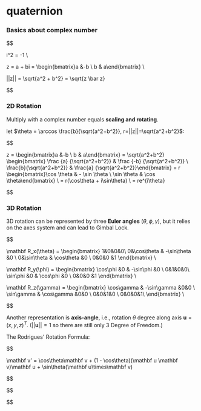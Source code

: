 # quaternion



### Basics about complex number


$$

i^2 = -1 \\

z = a + bi = \begin{bmatrix}a &-b \\ b & a\end{bmatrix} \\

||z|| = \sqrt{a^2 + b^2} = \sqrt{z \bar z}

$$




### 2D Rotation

Multiply with a complex number equals **scaling and rotating**.

let $\theta = \arccos \frac{b}{\sqrt{a^2+b^2}}, r=||z||=\sqrt{a^2+b^2}$:


$$
 
z = \begin{bmatrix}a &-b \\ b & a\end{bmatrix} = \sqrt{a^2+b^2} \begin{bmatrix} \frac {a} {\sqrt{a^2+b^2}} & \frac {-b} {\sqrt{a^2+b^2}} \\ \frac{b}{\sqrt{a^2+b^2}} & \frac{a} {\sqrt{a^2+b^2}}\end{bmatrix} = r \begin{bmatrix}\cos \theta  & - \sin \theta \\ \sin \theta & \cos \theta\end{bmatrix} \\ 
= r(\cos\theta + i\sin\theta) \\
= re^{i\theta} 

$$



### 3D Rotation

3D rotation can be represented by three **Euler angles** $(\theta, \phi, \gamma)$, but it relies on the axes system and can lead to Gimbal Lock.


$$
 
\mathbf R_x(\theta) = 
\begin{bmatrix}
1&0&0&0\\
0&\cos\theta & -\sin\theta &0 \\
0&\sin\theta & \cos\theta &0 \\
0&0&0 &1
\end{bmatrix} \\

\mathbf R_y(\phi) = 
\begin{bmatrix}
\cos\phi &0 & -\sin\phi &0 \\
0&1&0&0\\
\sin\phi &0 & \cos\phi &0 \\
0&0&0 &1
\end{bmatrix} \\

\mathbf R_z(\gamma) = 
\begin{bmatrix}
\cos\gamma & -\sin\gamma &0&0 \\
\sin\gamma & \cos\gamma &0&0 \\
0&0&1&0 \\
0&0&0&1\\
\end{bmatrix} \\

$$

Another representation is **axis-angle**, i.e., rotation $\theta$ degree along axis $\textbf {u} = (x, y, z)^T$. ($||\mathbf u|| = 1$ so there are still only 3 Degree of Freedom.)

The Rodrigues' Rotation Formula:

$$

\mathbf v' = \cos\theta\mathbf v + (1 - \cos\theta)(\mathbf u \mathbf v)\mathbf u + \sin\theta(\mathbf u\times\mathbf v)

$$



$$



$$


